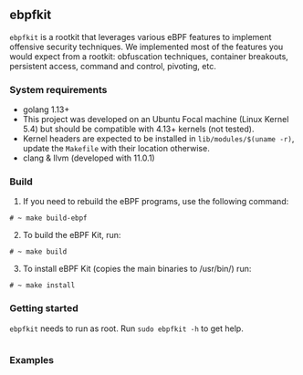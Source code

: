 ## ebpfkit

`ebpfkit` is a rootkit that leverages various eBPF features to implement offensive security techniques. We implemented most of the features you would expect from a rootkit: obfuscation techniques, container breakouts, persistent access, command and control, pivoting, etc.

### System requirements

- golang 1.13+
- This project was developed on an Ubuntu Focal machine (Linux Kernel 5.4) but should be compatible with 4.13+ kernels (not tested).
- Kernel headers are expected to be installed in `lib/modules/$(uname -r)`, update the `Makefile` with their location otherwise.
- clang & llvm (developed with 11.0.1)

### Build

1) If you need to rebuild the eBPF programs, use the following command:

```shell script
# ~ make build-ebpf
```

2) To build the eBPF Kit, run:

```shell script
# ~ make build
```

3) To install eBPF Kit (copies the main binaries to /usr/bin/) run:
```shell script
# ~ make install
```

### Getting started

`ebpfkit` needs to run as root. Run `sudo ebpfkit -h` to get help.

```shell script

```

### Examples
